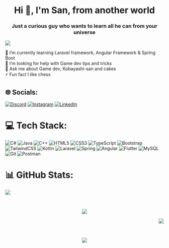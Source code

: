 <h1 align="center">Hi 🖖, I'm San, from another world</h1>
<h3 align="center">Just a curious guy who wants to learn all he can from your universe</h3>

![](https://github-profile-trophy.vercel.app/?username=drake-san&theme=dracula&no-frame=true&no-bg=false&margin-w=4)

🌱 I’m currently learning  Laravel framework, Angular Framework & Spring Boot<br>🤝 I’m looking for help with Game dev tips and tricks<br>💬 Ask me about Game dev, Kobayashi-san and cakes<br>⚡ Fun fact I like chess

## 🌐 Socials:
[![Discord](https://img.shields.io/badge/Discord-%237289DA.svg?logo=discord&logoColor=white)](https://discord.com/users/644930404582817792) [![Instagram](https://img.shields.io/badge/Instagram-%23E4405F.svg?logo=Instagram&logoColor=white)](https://instagram.com/drakesan3) [![LinkedIn](https://img.shields.io/badge/LinkedIn-%230077B5.svg?logo=linkedin&logoColor=white)](https://linkedin.com/in/frederic-arthur-gouetiii) 

# 💻 Tech Stack:
![C#](https://img.shields.io/badge/c%23-%23239120.svg?style=for-the-badge&logo=csharp&logoColor=white) ![Java](https://img.shields.io/badge/java-%23ED8B00.svg?style=for-the-badge&logo=openjdk&logoColor=white) ![C++](https://img.shields.io/badge/c++-%2300599C.svg?style=for-the-badge&logo=c%2B%2B&logoColor=white) ![HTML5](https://img.shields.io/badge/html5-%23E34F26.svg?style=for-the-badge&logo=html5&logoColor=white) ![CSS3](https://img.shields.io/badge/css3-%231572B6.svg?style=for-the-badge&logo=css3&logoColor=white) ![TypeScript](https://img.shields.io/badge/typescript-%23007ACC.svg?style=for-the-badge&logo=typescript&logoColor=white) ![Bootstrap](https://img.shields.io/badge/bootstrap-%238511FA.svg?style=for-the-badge&logo=bootstrap&logoColor=white) ![TailwindCSS](https://img.shields.io/badge/tailwindcss-%2338B2AC.svg?style=for-the-badge&logo=tailwind-css&logoColor=white) ![Kotlin](https://img.shields.io/badge/kotlin-%237F52FF.svg?style=for-the-badge&logo=kotlin&logoColor=white)  ![Laravel](https://img.shields.io/badge/laravel-%23FF2D20.svg?style=for-the-badge&logo=laravel&logoColor=white) ![Spring](https://img.shields.io/badge/spring-%236DB33F.svg?style=for-the-badge&logo=spring&logoColor=white) ![Angular](https://img.shields.io/badge/angular-%23DD0031.svg?style=for-the-badge&logo=angular&logoColor=white)  ![Flutter](https://img.shields.io/badge/Flutter-%2302569B.svg?style=for-the-badge&logo=Flutter&logoColor=white)  ![MySQL](https://img.shields.io/badge/mysql-4479A1.svg?style=for-the-badge&logo=mysql&logoColor=white) ![Git](https://img.shields.io/badge/git-%23F05033.svg?style=for-the-badge&logo=git&logoColor=white) ![Postman](https://img.shields.io/badge/Postman-FF6C37?style=for-the-badge&logo=postman&logoColor=white)

# 📊 GitHub Stats:
<p><img src="https://github-readme-stats.vercel.app/api/top-langs/?username=drake-san&theme=dracula&hide_border=false&include_all_commits=false&count_private=true&layout=compact"></p><br/>
<p align="center"><img src="https://github-readme-stats.vercel.app/api?username=drake-san&theme=dracula&hide_border=false&include_all_commits=false&count_private=true"></p>
<p align="right"><img src="https://github-readme-streak-stats.herokuapp.com/?user=drake-san&theme=dracula&hide_border=false"></p><br/>

<p align="center"><img src="https://quotes-github-readme.vercel.app/api?type=horizontal&theme=radical"/></p>

<!-- Proudly created with GPRM ( https://gprm.itsvg.in ) -->

